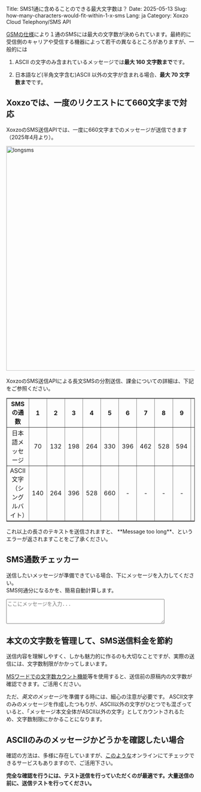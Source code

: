 Title: SMS1通に含めることのできる最大文字数は？
Date: 2025-05-13
Slug: how-many-characters-would-fit-within-1-x-sms
Lang: ja
Category: Xoxzo Cloud Telephony/SMS API


[GSMの仕様](https://ja.wikipedia.org/wiki/%E3%82%B7%E3%83%A7%E3%83%BC%E3%83%88%E3%83%A1%E3%83%83%E3%82%BB%E3%83%BC%E3%82%B8%E3%82%B5%E3%83%BC%E3%83%93%E3%82%B9)により１通のSMSには最大の文字数が決められています。最終的に受信側のキャリアや受信する機器によって若干の異なるところがありますが、一般的には

1. ASCII の文字のみ含まれているメッセージでは**最大 160 文字数まで**です。

2. 日本語など(半角文字含む)ASCII 以外の文字が含まれる場合、**最大 70 文字数まで**です。

## Xoxzoでは、一度のリクエストにて660文字まで対応
XoxzoのSMS送信APIでは、一度に660文字までのメッセージが送信できます（2025年4月より）。<br>

<img src="/images/longsms-ja.png" alt="longsms" width="600px"><br>
<br>
XoxzoのSMS送信APIによる長文SMSの分割送信、課金についての詳細は、下記をご参照ください。
</br>

<table border="1" cellspacing="1" cellpadding="7" style="text-align:center" style="border-collapse:collapse">
  <tr>
    <th>SMSの通数</th>
    <th>1</th>
    <th>2</th>
    <th>3</th>
    <th>4</th>
    <th>5</th>
    <th>6</th>
    <th>7</th>
    <th>8</th>
    <th>9</th>
    <th>10</th>
  </tr>
  <tr>
    <td>日本語メッセージ</td>
    <td>70</td>
    <td>132</td>
    <td>198</td>
    <td>264</td>
    <td>330</td>
    <td>396</td>
    <td>462</td>
    <td>528</td>
    <td>594</td>
    <td>660</td>
  </tr>
  <tr>
    <td>ASCII文字<br>（シングルバイト）</td>
    <td>140</td>
    <td>264</td>
    <td>396</td>
    <td>528</td>
    <td>660</td>
    <td>-</td>
    <td>-</td>
    <td>-</td>
    <td>-</td>
    <td>-</td>
  </tr>
</table>
これ以上の長さのテキストを送信されますと、 **Message too long**、というエラーが返されますことをご了承ください。

## SMS通数チェッカー

送信したいメッセージが準備できている場合、下にメッセージを入力してください。<br>
SMS何通分になるかを、簡易自動計算します。
<textarea id="smsInput" rows="4" cols="50" placeholder="ここにメッセージを入力..." oninput="calculateSMS()"></textarea>

<p id="smsResult" style="font-weight:bold; margin-top:10px;"></p>

<script>
  function calculateSMS() {
    const input = document.getElementById('smsInput').value;
    const result = document.getElementById('smsResult');

    const isASCII = /^[\x00-\x7F]*$/.test(input); // ASCIIだけかを判定
    const length = input.length;

    if (length === 0) {
      result.innerText = '';
      return;
    }

    if (isASCII) {
      if (length <= 140) result.innerText = `SMSは 1 通で送信されます（ASCII文字）`;
      else if (length <= 264) result.innerText = `SMSは 2 通で送信されます（ASCII文字）`;
      else if (length <= 396) result.innerText = `SMSは 3 通で送信されます（ASCII文字）`;
      else if (length <= 528) result.innerText = `SMSは 4 通で送信されます（ASCII文字）`;
      else if (length <= 660) result.innerText = `SMSは 5 通で送信されます（ASCII文字）`;
      else result.innerText = `SMSの文字数上限を超えています（ASCIIは最大660文字まで）`;
    } else {
      if (length <= 70) result.innerText = `SMSは 1 通で送信されます（日本語）`;
      else if (length <= 132) result.innerText = `SMSは 2 通で送信されます（日本語）`;
      else if (length <= 198) result.innerText = `SMSは 3 通で送信されます（日本語）`;
      else if (length <= 264) result.innerText = `SMSは 4 通で送信されます（日本語）`;
      else if (length <= 330) result.innerText = `SMSは 5 通で送信されます（日本語）`;
      else if (length <= 396) result.innerText = `SMSは 6 通で送信されます（日本語）`;
      else if (length <= 462) result.innerText = `SMSは 7 通で送信されます（日本語）`;
      else if (length <= 528) result.innerText = `SMSは 8 通で送信されます（日本語）`;
      else if (length <= 594) result.innerText = `SMSは 9 通で送信されます（日本語）`;
      else if (length <= 660) result.innerText = `SMSは 10 通で送信されます（日本語）`;
      else result.innerText = `SMSの文字数上限を超えています（日本語は最大660文字まで）`;
    }
  }
</script>


## 本文の文字数を管理して、SMS送信料金を節約
送信内容を理解しやすく、しかも魅力的に作るのも大切なことですが、実際の送信には、文字数制限がかかってしまいます。

[MSワードでの文字数カウント機能](https://support.office.com/ja-jp/article/word-for-mac-%E3%81%A7%E6%96%87%E5%AD%97%E6%95%B0-%E3%81%8A%E3%82%88%E3%81%B3%E9%96%A2%E9%80%A3%E3%81%99%E3%82%8B%E6%83%85%E5%A0%B1-%E3%82%92%E8%A1%A8%E7%A4%BA%E3%81%99%E3%82%8B-441b6035-17fc-46df-9f6d-9174bd5c3bf1)等を使用すると、送信前の原稿内の文字数が確認できます。ご活用ください。

ただ、*英文のメッセージ*を準備する時には、細心の注意が必要です。
ASCII文字のみのメッセージを作成したつもりが、ASCII以外の文字がひとつでも混ざっていると、「メッセージ本文全体がASCII以外の文字」としてカウントされるため、文字数制限にかかることになります。

## ASCIIのみのメッセージかどうかを確認したい場合
確認の方法は、多様に存在していますが、[このような](https://pteo.paranoiaworks.mobi/diacriticsremover/)オンラインにてチェックできるサービスもありますので、ご活用下さい。

**完全な確認を行うには、テスト送信を行っていただくのが最適です。大量送信の前に、送信テストを行ってください。**

